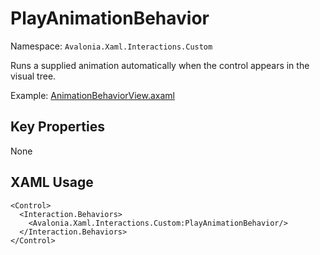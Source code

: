 # PlayAnimationBehavior

Namespace: `Avalonia.Xaml.Interactions.Custom`

Runs a supplied animation automatically when the control appears in the visual tree.

Example: [AnimationBehaviorView.axaml](samples/BehaviorsTestApplication/Views/Pages/AnimationBehaviorView.axaml)

## Key Properties
None

## XAML Usage
```xaml
<Control>
  <Interaction.Behaviors>
    <Avalonia.Xaml.Interactions.Custom:PlayAnimationBehavior/>
  </Interaction.Behaviors>
</Control>
```
